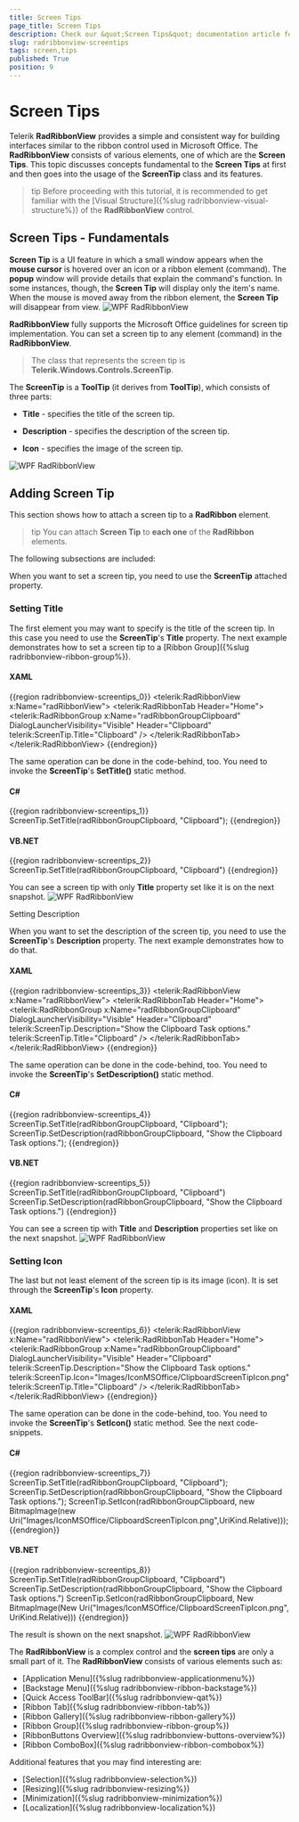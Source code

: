 ```yaml
---
title: Screen Tips
page_title: Screen Tips
description: Check our &quot;Screen Tips&quot; documentation article for the RadRibbonView {{ site.framework_name }} control.
slug: radribbonview-screentips
tags: screen,tips
published: True
position: 9
---
```


# Screen Tips

Telerik __RadRibbonView__ provides a simple and consistent way for building interfaces similar to the ribbon control used in Microsoft Office. The __RadRibbonView__ consists of various elements, one of which are the __Screen Tips__. This topic discusses concepts fundamental to the __Screen Tips__ at first and then goes into the usage of the __ScreenTip__ class and its features.			

>tip Before proceeding with this tutorial, it is recommended to get familiar with the [Visual Structure]({%slug radribbonview-visual-structure%}) of the __RadRibbonView__ control.			

## Screen Tips - Fundamentals

__Screen Tip__ is a UI feature in which a small window appears when the __mouse cursor__ is hovered over an icon or a ribbon element (command). The __popup__ window will provide details that explain the command's function. In some instances, though, the __Screen Tip__ will display only the item's name. When the mouse is moved away from the ribbon element, the __Screen Tip__ will disappear from view.
![WPF RadRibbonView ](images/RadRibbonView_ScreenTip_Overview.png)

__RadRibbonView__ fully supports the Microsoft Office guidelines for screen tip implementation. You can set a screen tip to any element (command) in the __RadRibbonView__.				

>The class that represents the screen tip is __Telerik.Windows.Controls.ScreenTip__.					

The __ScreenTip__ is a __ToolTip__ (it derives from __ToolTip__), which consists of three parts:				

* __Title__ - specifies the title of the screen tip.					

* __Description__ - specifies the description of the screen tip.					

* __Icon__ - specifies the image of the screen tip.

![WPF RadRibbonView ](images/RadRibbonView_ScreenTip_Elements.png)

## Adding Screen Tip

This section shows how to attach a screen tip to a __RadRibbon__ element.				

>tip You can attach __Screen Tip__ to __each one__ of the __RadRibbon__ elements.				

The following subsections are included:

When you want to set a screen tip, you need to use the __ScreenTip__ attached property. 

### Setting Title

The first element you may want to specify is the title of the screen tip. In this case you need to use the __ScreenTip__'s __Title__ property. The next example demonstrates how to set a screen tip to a [Ribbon Group]({%slug radribbonview-ribbon-group%}).							

#### __XAML__
{{region radribbonview-screentips_0}}
	<telerik:RadRibbonView x:Name="radRibbonView">
	    <telerik:RadRibbonTab Header="Home">
	        <telerik:RadRibbonGroup x:Name="radRibbonGroupClipboard" 
	                                DialogLauncherVisibility="Visible"
	                                Header="Clipboard"
	                                telerik:ScreenTip.Title="Clipboard" />
	    </telerik:RadRibbonTab>
	</telerik:RadRibbonView>
{{endregion}}

The same operation can be done in the code-behind, too. You need to invoke the __ScreenTip__'s __SetTitle()__ static method.							

#### __C#__
{{region radribbonview-screentips_1}}
	ScreenTip.SetTitle(radRibbonGroupClipboard, "Clipboard");
{{endregion}}

#### __VB.NET__
{{region radribbonview-screentips_2}}
	ScreenTip.SetTitle(radRibbonGroupClipboard, "Clipboard")
{{endregion}}

You can see a screen tip with only __Title__ property set like it is on the next snapshot.
![WPF RadRibbonView ](images/RadRibbonView_ScreenTip_Title.png)

Setting Description

When you want to set the description of the screen tip, you need to use the __ScreenTip__'s __Description__ property. The next example demonstrates how to do that.							

#### __XAML__
{{region radribbonview-screentips_3}}
	<telerik:RadRibbonView x:Name="radRibbonView">
	    <telerik:RadRibbonTab Header="Home">
	        <telerik:RadRibbonGroup x:Name="radRibbonGroupClipboard" 
	                                DialogLauncherVisibility="Visible"
	                                Header="Clipboard"
	                                telerik:ScreenTip.Description="Show the Clipboard Task options."
	                                telerik:ScreenTip.Title="Clipboard" />
	    </telerik:RadRibbonTab>
	</telerik:RadRibbonView>
{{endregion}}

The same operation can be done in the code-behind, too. You need to invoke the __ScreenTip__'s __SetDescription()__ static method.							

#### __C#__
{{region radribbonview-screentips_4}}
	ScreenTip.SetTitle(radRibbonGroupClipboard, "Clipboard");
	ScreenTip.SetDescription(radRibbonGroupClipboard, "Show the Clipboard Task options.");
{{endregion}}

#### __VB.NET__
{{region radribbonview-screentips_5}}
	ScreenTip.SetTitle(radRibbonGroupClipboard, "Clipboard")
	ScreenTip.SetDescription(radRibbonGroupClipboard, "Show the Clipboard Task options.")
{{endregion}}

You can see a screen tip with __Title__ and __Description__ properties set like on the next snapshot.
![WPF RadRibbonView ](images/RadRibbonView_ScreenTip_Decription.png)

### Setting Icon

The last but not least element of the screen tip is its image (icon). It is set through the __ScreenTip__'s __Icon__ property.							

#### __XAML__
{{region radribbonview-screentips_6}}
	<telerik:RadRibbonView x:Name="radRibbonView">
	    <telerik:RadRibbonTab Header="Home">
	        <telerik:RadRibbonGroup x:Name="radRibbonGroupClipboard" 
	                                DialogLauncherVisibility="Visible"
	                                Header="Clipboard"
	                                telerik:ScreenTip.Description="Show the Clipboard Task options."
	                                telerik:ScreenTip.Icon="Images/IconMSOffice/ClipboardScreenTipIcon.png"
	                                telerik:ScreenTip.Title="Clipboard" />
	    </telerik:RadRibbonTab>
	</telerik:RadRibbonView>
{{endregion}}

The same operation can be done in the code-behind, too. You need to invoke the __ScreenTip__'s __SetIcon()__ static method. See the next code-snippets.							

#### __C#__
{{region radribbonview-screentips_7}}
	ScreenTip.SetTitle(radRibbonGroupClipboard, "Clipboard");
	ScreenTip.SetDescription(radRibbonGroupClipboard, "Show the Clipboard Task options.");
	ScreenTip.SetIcon(radRibbonGroupClipboard, new BitmapImage(new Uri("Images/IconMSOffice/ClipboardScreenTipIcon.png",UriKind.Relative)));
{{endregion}}

#### __VB.NET__
{{region radribbonview-screentips_8}}
	ScreenTip.SetTitle(radRibbonGroupClipboard, "Clipboard")
	ScreenTip.SetDescription(radRibbonGroupClipboard, "Show the Clipboard Task options.")
	ScreenTip.SetIcon(radRibbonGroupClipboard, New BitmapImage(New Uri("Images/IconMSOffice/ClipboardScreenTipIcon.png", UriKind.Relative)))
{{endregion}}

The result is shown on the next snapshot.
![WPF RadRibbonView ](images/RadRibbonView_ScreenTip_Icon.png)

The __RadRibbonView__ is a complex control and the __screen tips__ are only a small part of it. The __RadRibbonView__ consists of various elements such as:
* [Application Menu]({%slug radribbonview-applicationmenu%})
* [Backstage Menu]({%slug radribbonview-ribbon-backstage%})
* [Quick Access ToolBar]({%slug radribbonview-qat%})
* [Ribbon Tab]({%slug radribbonview-ribbon-tab%})
* [Ribbon Gallery]({%slug radribbonview-ribbon-gallery%})
* [Ribbon Group]({%slug radribbonview-ribbon-group%})
* [RibbonButtons Overview]({%slug radribbonview-buttons-overview%})
* [Ribbon ComboBox]({%slug radribbonview-ribbon-combobox%})

Additional features that you may find interesting are:
* [Selection]({%slug radribbonview-selection%})
* [Resizing]({%slug radribbonview-resizing%})
* [Minimization]({%slug radribbonview-minimization%})
* [Localization]({%slug radribbonview-localization%})